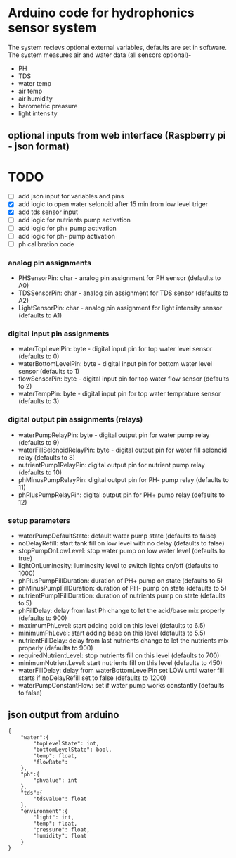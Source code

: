 # Arduino code for hydrophonics sensor system
The system recievs optional external variables, defaults are set in software.
The system measures air and water data (all sensors optional)- 
- PH
- TDS
- water temp
- air temp
- air humidity
- barometric preasure
- light intensity

## optional inputs from web interface (Raspberry pi - json format)
# TODO 
- [ ] add json input for variables and pins
- [X] add logic to open water selonoid after 15 min from low level triger
- [x] add tds sensor input
- [ ] add logic for nutrients pump activation
- [ ] add logic for ph+ pump activation
- [ ] add logic for ph- pump activation
- [ ] ph calibration code

### analog pin assignments
* PHSensorPin: char - analog pin assignment for PH sensor (defaults to A0)
* TDSSensorPin: char - analog pin assignment for TDS sensor (defaults to A2)
* LightSensorPin: char - analog pin assignment for light intensity sensor (defaults to A1)

### digital input pin assignments
* waterTopLevelPin: byte -  digital input pin for top water level sensor (defaults to 0)
* waterBottomLevelPin: byte - digital input pin for bottom water level sensor (defaults to 1)
* flowSensorPin: byte - digital input pin for top water flow sensor (defaults to 2)
* waterTempPin: byte - digital input pin for top water temprature sensor (defaults to 3)

### digital output pin assignments (relays)
* waterPumpRelayPin: byte - digital output pin for water pump relay (defaults to 9)
* waterFillSelonoidRelayPin: byte - digital output pin for water fill selonoid relay (defaults to 8)
* nutrientPump1RelayPin: digital output pin for nutrient pump relay (defaults to 10)
* phMinusPumpRelayPin: digital output pin for PH- pump relay (defaults to 11)
* phPlusPumpRelayPin: digital output pin for PH+ pump relay (defaults to 12)

### setup parameters
* waterPumpDefaultState: default water pump state (defaults to false)
* noDelayRefill: start tank fill on low level with no delay (defaults to false)
* stopPumpOnLowLevel: stop water pump on low water level (defaults to true)
* lightOnLuminosity: luminosity level to switch lights on/off (defaults to 1000)
* phPlusPumpFillDuration: duration of PH+ pump on state (defaults to 5)
* phMinusPumpFillDuration: duration of PH- pump on state (defaults to 5)
* nutrientPump1FillDuration: duration of nutrients pump on state (defaults to 5)
* phFillDelay: delay from last Ph change to let the acid/base mix properly (defaults to 900)
* maximumPhLevel: start adding acid on this level (defaults to 6.5)
* minimumPhLevel: start adding base on this level (defaults to 5.5)
* nutrientFillDelay: delay from last nutrients change to let the nutrients mix properly (defaults to 900)
* requiredNutrientLevel: stop nutrients fill on this level (defaults to 700)
* minimumNutrientLevel: start nutrients fill on this level (defaults to 450)
* waterFillDelay: delay from waterBottomLevelPin set LOW until water fill starts if noDelayRefill set to false (defaults to 1200)
* waterPumpConstantFlow: set if water pump works constantly (defaults to false)

## json output from arduino
```
{
    "water":{
        "topLevelState": int,
        "bottomLevelState": bool,
        "temp": float,
        "flowRate": 
    },
    "ph":{
        "phvalue": int
    },
    "tds":{
        "tdsvalue": float
    },
    "environment":{
        "light": int,
        "temp": float,
        "pressure": float,
        "humidity": float
    }
}
```